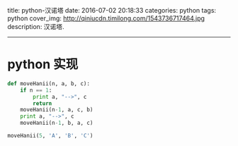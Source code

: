 title: python-汉诺塔
date: 2016-07-02 20:18:33
categories: python
tags: python
cover_img: http://qiniucdn.timilong.com/1543736717464.jpg
description: 汉诺塔.

---

# python 实现
```python
def moveHanii(n, a, b, c):
    if n == 1:
        print a, "-->", c
        return
    moveHanii(n-1, a, c, b)
    print a, "-->", c
    moveHanii(n-1, b, a, c)

moveHanii(5, 'A', 'B', 'C')
```
